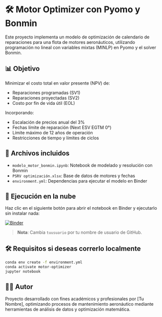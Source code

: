# 🛠️ Motor Optimizer con Pyomo y Bonmin

Este proyecto implementa un modelo de optimización de calendario de reparaciones para una flota de motores aeronáuticos, utilizando programación no lineal con variables mixtas (MINLP) en Pyomo y el solver Bonmin.

## 📊 Objetivo

Minimizar el costo total en valor presente (NPV) de:
- Reparaciones programadas (SV1)
- Reparaciones proyectadas (SV2)
- Costo por fin de vida útil (EOL)

Incorporando:
- Escalación de precios anual del 3%
- Fechas límite de reparación (Next ESV EGTM 0°)
- Límite máximo de 12 años de operación
- Restricciones de tiempo y límites de ciclos

## 🧩 Archivos incluidos

- `modelo_motor_bonmin.ipynb`: Notebook de modelado y resolución con Bonmin
- `PSRV optimización.xlsx`: Base de datos de motores y fechas
- `environment.yml`: Dependencias para ejecutar el modelo en Binder

## 🚀 Ejecución en la nube

Haz clic en el siguiente botón para abrir el notebook en Binder y ejecutarlo sin instalar nada:

[![Binder](https://mybinder.org/badge_logo.svg)](https://mybinder.org/v2/gh/tuusuario/motor-optimizer-bonmin/HEAD?filepath=modelo_motor_bonmin.ipynb)

> **Nota**: Cambia `tuusuario` por tu nombre de usuario de GitHub.

## 🛠️ Requisitos si deseas correrlo localmente

```bash
conda env create -f environment.yml
conda activate motor-optimizer
jupyter notebook
```

## 👨‍💻 Autor

Proyecto desarrollado con fines académicos y profesionales por [Tu Nombre], optimizando procesos de mantenimiento aeronáutico mediante herramientas de análisis de datos y optimización matemática.
